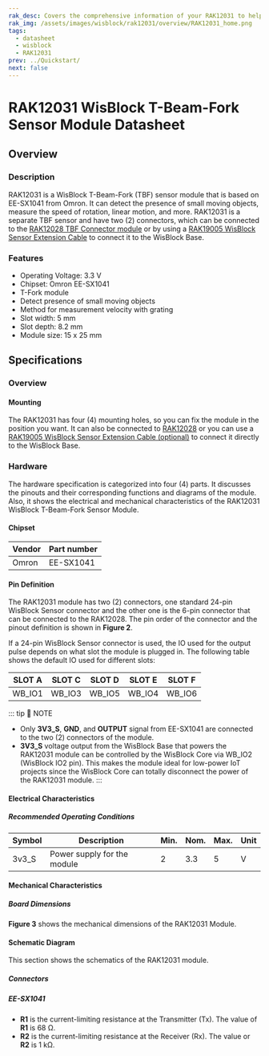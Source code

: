 ```yaml
---
rak_desc: Covers the comprehensive information of your RAK12031 to help you use it. This information includes technical specifications, characteristics, and requirements, and it also discusses the device components.
rak_img: /assets/images/wisblock/rak12031/overview/RAK12031_home.png
tags:
  - datasheet
  - wisblock
  - RAK12031
prev: ../Quickstart/
next: false
---
```


# RAK12031 WisBlock T-Beam-Fork Sensor Module Datasheet

## Overview

<rk-img
  src="/assets/images/wisblock/rak12031/datasheet/rak12031.png"
  width="30%"
  caption="RAK12031 WisBlock T-Beam-Fork Sensor Module"
/>

### Description

RAK12031 is a WisBlock T-Beam-Fork (TBF) sensor module that is based on EE-SX1041 from Omron. It can detect the presence of small moving objects, measure the speed of rotation, linear motion, and more. RAK12031 is a separate TBF sensor and have two (2) connectors, which can be connected to the [RAK12028 TBF Connector module](/Product-Categories/WisBlock/RAK12028/Overview/) or by using a [RAK19005 WisBlock Sensor Extension Cable](https://docs.rakwireless.com/Product-Categories/WisBlock/RAK19005/Overview/) to connect it to the WisBlock Base.


### Features

- Operating Voltage: 3.3&nbsp;V
- Chipset: Omron EE-SX1041
- T-Fork module
- Detect presence of small moving objects
- Method for measurement velocity with grating
- Slot width: 5&nbsp;mm
- Slot depth: 8.2&nbsp;mm
- Module size: 15 x 25&nbsp;mm

## Specifications

### Overview

#### Mounting

The RAK12031 has four (4) mounting holes, so you can fix the module in the position you want. It can also be connected to [RAK12028](https://docs.rakwireless.com/Product-Categories/WisBlock/RAK12028/Overview/#product-description) or you can use a [RAK19005 WisBlock Sensor Extension Cable (optional)](https://store.rakwireless.com/products/fpc-extension-cable-for-slot-a-to-d-rak19005) to connect it directly to the WisBlock Base.

### Hardware

The hardware specification is categorized into four (4) parts. It discusses the pinouts and their corresponding functions and diagrams of the module. Also, it shows the electrical and mechanical characteristics of the RAK12031 WisBlock T-Beam-Fork Sensor Module.

####  Chipset

| Vendor | Part number |
| ------ | ----------- |
| Omron  | EE-SX1041   |


#### Pin Definition

The RAK12031 module has two (2) connectors, one standard 24-pin WisBlock Sensor connector and the other one is the 6-pin connector that can be connected to the RAK12028. The pin order of the connector and the pinout definition is shown in **Figure 2**. 

<rk-img
  src="/assets/images/wisblock/rak12031/datasheet/rak12031-pinouts.svg"
  width="70%"
  caption="RAK12031 pinout"
/>

If a 24-pin WisBlock Sensor connector is used, the IO used for the output pulse depends on what slot the module is plugged in. The following table shows the default IO used for different slots:

| SLOT A | SLOT C | SLOT D | SLOT E | SLOT F |
| :----: | :----: | :----: | :----: | :----: |
| WB_IO1 | WB_IO3 | WB_IO5 | WB_IO4 | WB_IO6 |

::: tip 📝 NOTE
- Only **3V3_S**, **GND**, and **OUTPUT** signal from EE-SX1041 are connected to the two (2) connectors of the module.
- **3V3_S** voltage output from the WisBlock Base that powers the RAK12031 module can be controlled by the WisBlock Core via WB_IO2 (WisBlock IO2 pin). This makes the module ideal for low-power IoT projects since the WisBlock Core can totally disconnect the power of the RAK12031 module.
:::  

#### Electrical Characteristics

##### Recommended Operating Conditions

| Symbol           | Description                   | Min. | Nom. | Max. | Unit |
| ---------------- | ----------------------------- | ---- | ---- | ---- | ---- |
| 3v3_S            | Power supply for the module   |   2  | 3.3  | 5    | V    |

#### Mechanical Characteristics

##### Board Dimensions

**Figure 3** shows the mechanical dimensions of the RAK12031 Module.

<rk-img
  src="/assets/images/wisblock/rak12031/datasheet/mechanical-dimensions.png"
  width="70%"
  caption="RAK12031 mechanical dimensions"
/>

#### Schematic Diagram

This section shows the schematics of the RAK12031 module.

##### Connectors

<rk-img
  src="/assets/images/wisblock/rak12031/datasheet/rak12031-connectors.png"
  width="70%"
  caption="Connectors of the RAK12031"
/>

##### EE-SX1041

- **R1** is the current-limiting resistance at the Transmitter (Tx). The value of **R1** is 68&nbsp;Ω.
- **R2** is the current-limiting resistance at the Receiver (Rx). The value or **R2** is 1&nbsp;kΩ.

<rk-img
  src="/assets/images/wisblock/rak12031/datasheet/ee-sx1041.png"
  width="50%"
  caption="EE-SX1041"
/>